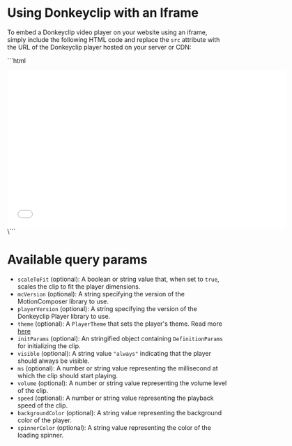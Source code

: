 # Using Donkeyclip with an Iframe

To embed a Donkeyclip video player on your website using an iframe, simply include the following HTML code and replace the `src` attribute with the URL of the Donkeyclip player hosted on your server or CDN:

\```html
<iframe
  src="<your-donkeyclip-url>?controls"
  width="640"
  height="360"
  frameborder="0"
  allow="autoplay; fullscreen"
  allowfullscreen
></iframe>
\```

# Available query params

- `scaleToFit` (optional): A boolean or string value that, when set to `true`, scales the clip to fit the player dimensions.
- `mcVersion` (optional): A string specifying the version of the MotionComposer library to use.
- `playerVersion` (optional): A string specifying the version of the Donkeyclip Player library to use.
- `theme` (optional): A `PlayerTheme` that sets the player's theme. Read more [here](https://github.com/donkeyclip/motorcortex-player)
- `initParams` (optional): An stringified object containing `DefinitionParams` for initializing the clip.
- `visible` (optional): A string value `"always"` indicating that the player should always be visible.
- `ms` (optional): A number or string value representing the millisecond at which the clip should start playing.
- `volume` (optional): A number or string value representing the volume level of the clip.
- `speed` (optional): A number or string value representing the playback speed of the clip.
- `backgroundColor` (optional): A string value representing the background color of the player.
- `spinnerColor` (optional): A string value representing the color of the loading spinner.
